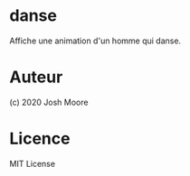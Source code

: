 # danse
Affiche une animation d'un homme qui danse.

# Auteur
(c) 2020 Josh Moore

# Licence
MIT License